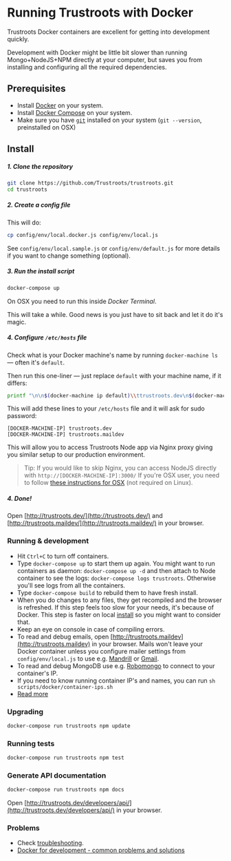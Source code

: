 # Running Trustroots with Docker

Trustroots Docker containers are excellent for getting into development quickly.

Development with Docker might be little bit slower than running Mongo+NodeJS+NPM directly at your computer, but saves you from installing and configuring all the required dependencies.

## Prerequisites

* Install [Docker](https://www.docker.com/) on your system.
* Install [Docker Compose](http://docs.docker.com/compose/) on your system.
* Make sure you have [`git`](http://git-scm.com/) installed on your system (`git --version`, preinstalled on OSX)

## Install

##### 1. Clone the repository

```bash
git clone https://github.com/Trustroots/trustroots.git
cd trustroots
```

##### 2. Create a config file

This will do:
```bash
cp config/env/local.docker.js config/env/local.js
```

See `config/env/local.sample.js` or `config/env/default.js` for more details if you want to change something (optional).

##### 3. Run the install script

```bash
docker-compose up
```

On OSX you need to run this inside _Docker Terminal_.

This will take a while. Good news is you just have to sit back and let it do it's magic.

##### 4. Configure `/etc/hosts` file

Check what is your Docker machine's name by running `docker-machine ls` — often it's `default`.

Then run this one-liner — just replace `default` with your machine name, if it differs:
```bash
printf "\n\n$(docker-machine ip default)\\ttrustroots.dev\n$(docker-machine ip default)\ttrustroots.maildev" | sudo tee -a /etc/hosts > /dev/null
```

This will add these lines to your `/etc/hosts` file and it will ask for sudo password:

```
[DOCKER-MACHINE-IP]	trustroots.dev
[DOCKER-MACHINE-IP]	trustroots.maildev
```

This will allow you to access Trustroots Node app via Nginx proxy giving you similar setup to our production environment.

> Tip: If you would like to skip Nginx, you can access NodeJS directly with `http://[DOCKER-MACHINE-IP]:3000/`
> If you're OSX user, you need to follow [these instructions for OSX](https://labs.ctl.io/tutorials/docker-on-the-mac-without-boot2docker/) (not required on Linux).

##### 4. Done!

Open [http://trustroots.dev/](http://trustroots.dev/) and [http://trustroots.maildev/](http://trustroots.maildev/) in your browser.

### Running & development

- Hit `Ctrl+C` to turn off containers.
- Type `docker-compose up` to start them up again. You might want to run containers as daemon: `docker-compose up -d` and then attach to Node container to see the logs: `docker-compose logs trustroots`. Otherwise you'll see logs from all the containers.
- Type `docker-compose build` to rebuild them to have fresh install.
- When you do changes to any files, they get recompiled and the browser is refreshed. If this step feels too slow for your needs, it's because of Docker. This step is faster on local [install](INSTALL.md) so you might want to consider that.
- Keep an eye on console in case of compiling errors.
- To read and debug emails, open [http://trustroots.maildev](http://trustroots.maildev) in your browser. Mails won't leave your Docker container unless you configure mailer settings from `config/env/local.js` to use e.g. [Mandrill](https://mandrillapp.com/) or [Gmail](https://support.google.com/a/answer/176600?hl=en).
- To read and debug MongoDB use e.g. [Robomongo](https://robomongo.org/) to connect to your container's IP.
- If you need to know running container IP's and names, you can run `sh scripts/docker/container-ips.sh`
- [Read more](https://github.com/Trustroots/trustroots/wiki/Development)

### Upgrading

```bash
docker-compose run trustroots npm update
```

### Running tests

```bash
docker-compose run trustroots npm test
```

### Generate API documentation

```bash
docker-compose run trustroots npm docs
```

Open [http://trustroots.dev/developers/api/](http://trustroots.dev/developers/api/) in your browser.

### Problems

- Check [troubleshooting](https://github.com/Trustroots/trustroots/wiki/Troubleshooting).
- [Docker for development - common problems and solutions](https://medium.com/@rdsubhas/docker-for-development-common-problems-and-solutions-95b25cae41eb)
